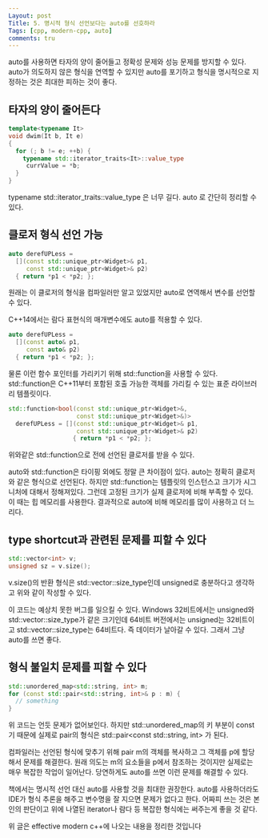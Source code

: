 ```yaml
---
Layout: post
Title: 5. 명시적 형식 선언보다는 auto를 선호하라
Tags: [cpp, modern-cpp, auto]
comments: tru
---
```


auto를 사용하면 타자의 양이 줄어들고 정확성 문제와 성능 문제를 방지할 수 있다. auto가 의도하지 않은 형식을 연역할 수 있지만 auto를 포기하고 형식을 명시적으로 지정하는 것은 최대한 피하는 것이 좋다.

## 타자의 양이 줄어든다

```c++
template<typename It>
void dwim(It b, It e)
{
  for (; b != e; ++b) {
    typename std::iterator_traits<It>::value_type
     currValue = *b;
  }
}
```

typename std::iterator_traits<It>::value_type 은 너무 길다. auto 로 간단히 정리할 수 있다.

## 클로저 형식 선언 가능

```c++
auto derefUPLess =
  [](const std::unique_ptr<Widget>& p1,
     const std::unique_ptr<Widget>& p2)
  { return *p1 < *p2; };
```

원래는 이 클로저의 형식을 컴파일러만 알고 있었지만 auto로 연역해서 변수를 선언할 수 있다.

C++14에서는 람다 표현식의 매개변수에도 auto를 적용할 수 있다.

```c++
auto derefUPLess =
  [](const auto& p1,
     const auto& p2)
  { return *p1 < *p2; };
```

물론 이런 함수 포인터를 가리키기 위해 std::function을 사용할 수 있다. std::function은 C++11부터 포함된 호출 가능한 객체를 가리킬 수 있는 표준 라이브러리 템플릿이다.

```c++
std::function<bool(const std::unique_ptr<Widget>&,
                   const std::unique_ptr<Widget>&)>
  derefUPLess = [](const std::unique_ptr<Widget>& p1,
                   const std::unique_ptr<Widget>& p2)
                  { return *p1 < *p2; };
```

위와같은 std::function으로 전에 선언된 클로저를 받을 수 있다.

auto와 std::function은 타이핑 외에도 정말 큰 차이점이 있다. auto는 정확히 클로저와 같은 형식으로 선언된다. 하지만 std::function는 템플릿의 인스턴스고 크기가 시그니처에 대해서 정해져있다. 그런데 고정된 크기가 실제 클로저에 비해 부족할 수 있다. 이 때는 힙 메모리를 사용한다. 결과적으로 auto에 비해 메모리를 많이 사용하고 더 느리다.

## type shortcut과 관련된 문제를 피할 수 있다

```c++
std::vector<int> v;
unsigned sz = v.size();
```

v.size()의 반환 형식은 std::vector<int>::size_type인데 unsigned로 충분하다고 생각하고 위와 같이 작성할 수 있다.

이 코드는 예상치 못한 버그를 일으킬 수 있다. Windows 32비트에서는 unsigned와 std::vector<int>::size_type가 같은 크기인데 64비트 버전에서는 unsigned는 32비트이고 std::vector<int>::size_type는 64비트다. 즉 데이터가 날아갈 수 있다. 그래서 그냥 auto를 쓰면 좋다.

## 형식 불일치 문제를 피할 수 있다

```c++
std::unordered_map<std::string, int> m;
for (const std::pair<std::string, int>& p : m) {
  // something
}
```

위 코드는 언듯 문제가 없어보인다. 하지만 std::unordered_map의 키 부분이 const기 때문에 실제로 pair의 형식은 std::pair<const std::string, int> 가 된다.

컴파일러는 선언된 형식에 맞추기 위해 pair m의 객체를 복사하고 그 객체를 p에 할당해서 문제를 해결한다. 원래 의도는 m의 요소들을 p에서 참조하는 것이지만 실제로는 매우 복잡한 작업이 일어난다. 당연하게도 auto를 쓰면 이런 문제를 해결할 수 있다.

책에서는 명시적 선언 대신 auto를 사용할 것을 최대한 권장한다. auto를 사용하더라도 IDE가 형식 추론을 해주고 변수명을 잘 지으면 문제가 없다고 한다. 어짜피 쓰는 것은 본인의 판단이고 위에 나열된 iterator나 람다 등 복잡한 형식에는 써주는게 좋을 것 같다.

위 글은 effective modern c++에 나오는 내용을 정리한 것입니다